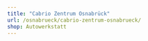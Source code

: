 ```yaml
---
title: "Cabrio Zentrum Osnabrück"
url: /osnabrueck/cabrio-zentrum-osnabrueck/
shop: Autowerkstatt
---
```

